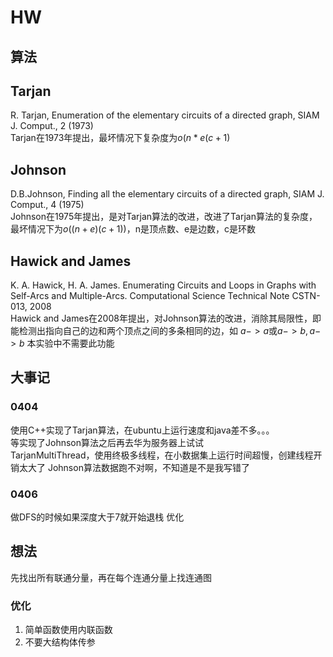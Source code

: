 # HW

## 算法

## Tarjan

R. Tarjan, Enumeration of the elementary circuits of a directed graph, SIAM J. Comput., 2 (1973)  
Tarjan在1973年提出，最坏情况下复杂度为$o(n*e(c+1)$

## Johnson

D.B.Johnson, Finding all the elementary circuits of a directed graph, SIAM J. Comput., 4 (1975)  
Johnson在1975年提出，是对Tarjan算法的改进，改进了Tarjan算法的复杂度，最坏情况下为$o((n+e)(c+1))$，n是顶点数、e是边数，c是环数

## Hawick and James

K. A. Hawick, H. A. James. Enumerating Circuits and Loops in Graphs with Self-Arcs and Multiple-Arcs. Computational Science Technical Note CSTN-013, 2008  
Hawick and James在2008年提出，对Johnson算法的改进，消除其局限性，即能检测出指向自己的边和两个顶点之间的多条相同的边，如 $a -> a$或$a -> b, a -> b$
本实验中不需要此功能

## 大事记

### 0404

使用C++实现了Tarjan算法，在ubuntu上运行速度和java差不多。。。  
等实现了Johnson算法之后再去华为服务器上试试  
TarjanMultiThread，使用终极多线程，在小数据集上运行时间超慢，创建线程开销太大了
Johnson算法数据跑不对啊，不知道是不是我写错了

### 0406

做DFS的时候如果深度大于7就开始退栈
优化

## 想法

先找出所有联通分量，再在每个连通分量上找连通图

### 优化

1. 简单函数使用内联函数
2. 不要大结构体传参
